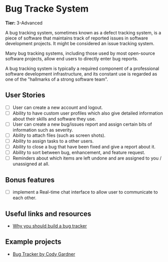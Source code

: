 # Bug Tracke System

**Tier:** 3-Advanced

A bug tracking system, sometimes known as a defect tracking system, is a piece of software that maintains track of reported issues in software development projects. It might be considered an issue tracking system.

Many bug tracking systems, including those used by most open-source software projects, allow end users to directly enter bug reports.

A bug tracking system is typically a required component of a professional software development infrastructure, and its constant use is regarded as one of the "hallmarks of a strong software team".

## User Stories

-   [ ] User can create a new account and logout.
-   [ ] Ability to have custom user profiles which also give detailed information about their skills and software they use.
-   [ ] User can create a new bug/issues report and assign certain bits of information such as severity.
-   [ ] Ability to attach files (such as screen shots).
-   [ ] Ability to assign tasks to a other users.
-   [ ] Ability to close a bug that have been fixed and give a report about it.
-   [ ] Ability to sort between bug, enhancement, and feature request. 
-   [ ] Reminders about which items are left undone and are assigned to you / unassigned at all.

## Bonus features

-   [ ] implement a Real-time chat interface to allow user to communicate to each other.

## Useful links and resources

- [Why you should build a bug tracker](https://www.youtube.com/watch?v=oC483DTjRXU)


## Example projects

- [Bug Tracker by Cody Gardner](https://www.youtube.com/watch?v=-nwSzv9QwWU)

